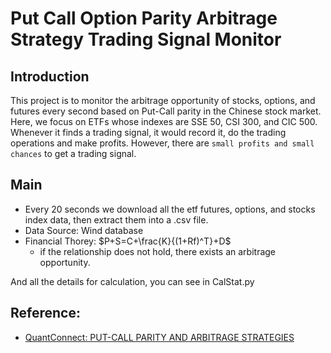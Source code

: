 # Put Call Option Parity Arbitrage Strategy Trading Signal Monitor

## Introduction
This project is to monitor the arbitrage opportunity of stocks, options, and futures every second based on Put-Call parity in the Chinese stock market. Here, we focus on ETFs whose indexes are SSE 50, CSI 300, and CIC 500. Whenever it finds a trading signal, it would record it, do the trading operations and make profits. However, there are `small profits and small chances` to get a trading signal.
## Main
- Every 20 seconds we download all the etf futures, options, and stocks index data, then extract them into a .csv file.
- Data Source: Wind database
- Financial Thorey: $P+S=C+\frac{K}{(1+Rf)^T}+D$
  - if the relationship does not hold, there exists an arbitrage opportunity.

And all the details for calculation, you can see in CalStat.py
## Reference:
- [QuantConnect: PUT-CALL PARITY AND ARBITRAGE STRATEGIES](https://www.quantconnect.com/learning/articles/introduction-to-options/put-call-parity-and-arbitrage-strategies)

